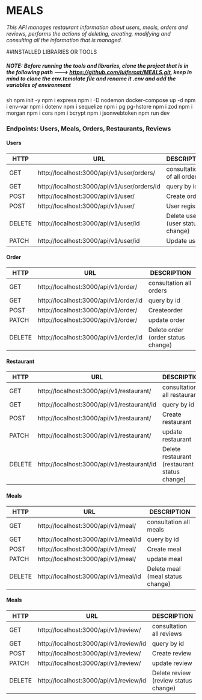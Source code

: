 # MEALS

_This API manages restaurant information about users, meals, orders and reviews, performs the actions of deleting, creating, modifying and consulting all the information that is managed._

##INSTALLED LIBRARIES OR TOOLS

##### NOTE: _Before running the tools and libraries, clone the project that is in the following path ---> https://github.com/luifercat/MEALS.git, keep in mind to clone the env.temolate file and rename it .env and add the variables of environment_

sh
npm init -y
npm i express
npm i -D nodemon
docker-compose up -d
npm i env-var
npm i dotenv
npm i sequelize
npm i pg pg-hstore
npm i zod
npm i morgan
npm i cors
npm i bcrypt
npm i jsonwebtoken
npm run dev

### Endpoints: Users, Meals, Orders, Restaurants, Reviews

#### Users

| HTTP   | URL                                         | DESCRIPTION                      |
| ------ | ------------------------------------------- | -------------------------------- |
| GET    | http://localhost:3000/api/v1/user/orders/   | consultation of all orders       |
| GET    | http://localhost:3000/api/v1/user/orders/id | query by id                      |
| POST   | http://localhost:3000/api/v1/user/          | Create order                     |
| POST   | http://localhost:3000/api/v1/user/          | User register                    |
| DELETE | http://localhost:3000/api/v1/user/id        | Delete user (user status change) |
| PATCH  | http://localhost:3000/api/v1/user/id        | Update user                      |

#### Order

| HTTP   | URL                                   | DESCRIPTION                        |
| ------ | ------------------------------------- | ---------------------------------- |
| GET    | http://localhost:3000/api/v1/order/   | consultation all orders            |
| GET    | http://localhost:3000/api/v1/order/id | query by id                        |
| POST   | http://localhost:3000/api/v1/order/   | Createorder                        |
| PATCH  | http://localhost:3000/api/v1/order/   | update order                       |
| DELETE | http://localhost:3000/api/v1/order/id | Delete order (order status change) |

#### Restaurant

| HTTP   | URL                                        | DESCRIPTION                                  |
| ------ | ------------------------------------------ | -------------------------------------------- |
| GET    | http://localhost:3000/api/v1/restaurant/   | consultation all restaurants                 |
| GET    | http://localhost:3000/api/v1/restaurant/id | query by id                                  |
| POST   | http://localhost:3000/api/v1/restaurant/   | Create restaurant                            |
| PATCH  | http://localhost:3000/api/v1/restaurant/   | update restaurant                            |
| DELETE | http://localhost:3000/api/v1/restaurant/id | Delete restaurant (restaurant status change) |

#### Meals

| HTTP   | URL                                  | DESCRIPTION                      |
| ------ | ------------------------------------ | -------------------------------- |
| GET    | http://localhost:3000/api/v1/meal/   | consultation all meals           |
| GET    | http://localhost:3000/api/v1/meal/id | query by id                      |
| POST   | http://localhost:3000/api/v1/meal/   | Create meal                      |
| PATCH  | http://localhost:3000/api/v1/meal/   | update meal                      |
| DELETE | http://localhost:3000/api/v1/meal/id | Delete meal (meal status change) |

#### Meals

| HTTP   | URL                                    | DESCRIPTION                          |
| ------ | -------------------------------------- | ------------------------------------ |
| GET    | http://localhost:3000/api/v1/review/   | consultation all reviews             |
| GET    | http://localhost:3000/api/v1/review/id | query by id                          |
| POST   | http://localhost:3000/api/v1/review/   | Create review                        |
| PATCH  | http://localhost:3000/api/v1/review/   | update review                        |
| DELETE | http://localhost:3000/api/v1/review/id | Delete review (review status change) |

